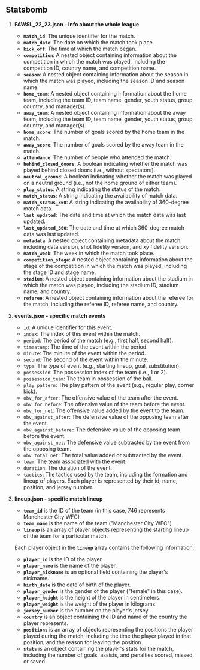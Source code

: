 ## Statsbomb

1. **FAWSL_22_23.json - Info about the whole league**
    - **`match_id`**: The unique identifier for the match.
    - **`match_date`**: The date on which the match took place.
    - **`kick_off`**: The time at which the match began.
    - **`competition`**: A nested object containing information about the competition in which the match was played, including the competition ID, country name, and competition name.
    - **`season`**: A nested object containing information about the season in which the match was played, including the season ID and season name.
    - **`home_team`**: A nested object containing information about the home team, including the team ID, team name, gender, youth status, group, country, and manager(s).
    - **`away_team`**: A nested object containing information about the away team, including the team ID, team name, gender, youth status, group, country, and manager(s).
    - **`home_score`**: The number of goals scored by the home team in the match.
    - **`away_score`**: The number of goals scored by the away team in the match.
    - **`attendance`**: The number of people who attended the match.
    - **`behind_closed_doors`**: A boolean indicating whether the match was played behind closed doors (i.e., without spectators).
    - **`neutral_ground`**: A boolean indicating whether the match was played on a neutral ground (i.e., not the home ground of either team).
    - **`play_status`**: A string indicating the status of the match.
    - **`match_status`**: A string indicating the availability of match data.
    - **`match_status_360`**: A string indicating the availability of 360-degree match data.
    - **`last_updated`**: The date and time at which the match data was last updated.
    - **`last_updated_360`**: The date and time at which 360-degree match data was last updated.
    - **`metadata`**: A nested object containing metadata about the match, including data version, shot fidelity version, and xy fidelity version.
    - **`match_week`**: The week in which the match took place.
    - **`competition_stage`**: A nested object containing information about the stage of the competition in which the match was played, including the stage ID and stage name.
    - **`stadium`**: A nested object containing information about the stadium in which the match was played, including the stadium ID, stadium name, and country.
    - **`referee`**: A nested object containing information about the referee for the match, including the referee ID, referee name, and country.

1. **events.json - specific match events**
    - `id`: A unique identifier for this event.
    - `index`: The index of this event within the match.
    - `period`: The period of the match (e.g., first half, second half).
    - `timestamp`: The time of the event within the period.
    - `minute`: The minute of the event within the period.
    - `second`: The second of the event within the minute.
    - `type`: The type of event (e.g., starting lineup, goal, substitution).
    - `possession`: The possession index of the team (i.e., 1 or 2).
    - `possession_team`: The team in possession of the ball.
    - `play_pattern`: The play pattern of the event (e.g., regular play, corner kick).
    - `obv_for_after`: The offensive value of the team after the event.
    - `obv_for_before`: The offensive value of the team before the event.
    - `obv_for_net`: The offensive value added by the event to the team.
    - `obv_against_after`: The defensive value of the opposing team after the event.
    - `obv_against_before:` The defensive value of the opposing team before the event.
    - `obv_against_net`: The defensive value subtracted by the event from the opposing team.
    - `obv_total_net`: The total value added or subtracted by the event.
    - `team`: The team associated with the event.
    - `duration`: The duration of the event.
    - `tactics`: The tactics used by the team, including the formation and lineup of players. Each player is represented by their id, name, position, and jersey number.

1. **lineup.json - specific match lineup**
    - **`team_id`** is the ID of the team (in this case, 746 represents Manchester City WFC)
    - **`team_name`** is the name of the team ("Manchester City WFC")
    - **`lineup`** is an array of player objects representing the starting lineup of the team for a particular match.
    
    Each player object in the **`lineup`** array contains the following information:
    
    - **`player_id`** is the ID of the player.
    - **`player_name`** is the name of the player.
    - **`player_nickname`** is an optional field containing the player's nickname.
    - **`birth_date`** is the date of birth of the player.
    - **`player_gender`** is the gender of the player ("female" in this case).
    - **`player_height`** is the height of the player in centimeters.
    - **`player_weight`** is the weight of the player in kilograms.
    - **`jersey_number`** is the number on the player's jersey.
    - **`country`** is an object containing the ID and name of the country the player represents.
    - **`positions`** is an array of objects representing the positions the player played during the match, including the time the player played in that position, and the reason for leaving the position.
    - **`stats`** is an object containing the player's stats for the match, including the number of goals, assists, and penalties scored, missed, or saved.
